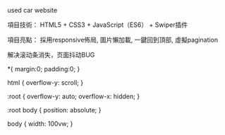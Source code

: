 used car website

項目技術：
HTML5 + CSS3 + JavaScript（ES6） + Swiper插件

項目亮點：
採用responsive佈局, 圖片懶加載, 一鍵回到頂部, 虛擬pagination

解决滚动条消失，页面抖动BUG


*{
    margin:0;
    padding:0;
}


html {
  overflow-y: scroll;
}

:root {
  overflow-y: auto;
  overflow-x: hidden;
}

:root body {
  position: absolute;
}

body {
  width: 100vw;
}
